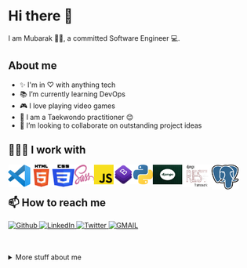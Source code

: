 # Hi there 👋 </h2>

<!--
**mubarak-bunza/mubarak-bunza** is a ✨ _special_ ✨ repository because its `README.md` (this file) appears on your GitHub profile.

Here are some ideas to get you started:

 ...

- 👯 I’m looking to collaborate on ...

- 💬 Ask me about ...
- 😄 Pronouns: ...
- ⚡ Fun fact: ...
-->

I am Mubarak 👨🏾‍, a committed Software Engineer 💻.

## About me

- ✨ I'm in ♡ with anything tech
- 📚 I’m currently learning DevOps
- 🎮 I love playing video games
- 🥋 I am a Taekwondo practitioner 😊
- 👯 I’m looking to collaborate on outstanding project ideas

## 👨🏾‍💻 I work with

<p>
<img align="left" title="Visual Studio Code" alt="Visual Studio Code" width="45px" height="45px" src="assets/vscode.png" />

<img align="left" title="HTML5" alt="HTML5" width="45px" height="45px" src="assets/html.png" />

<img align="left" title="CSS3" alt="CSS3" width="45px" height="45px" src="assets/css.png" />

<img align="left" title="SaSS" alt="SaSS" width="40px" height="40px" src="assets/sass.png" />

<img align="left" title="JavaScript" alt="JavaScript" width="40px" height="40px" src="assets/js.png" />

<img align="left" title="Bootstrap" alt="Bootstrap" width="40px" height="40px" src="assets/bootstrap.png" />

</p>

<img align="left" title="Python" alt="Python" width="40px" height="40px" src="assets/python.png" />

<img align="left" title="Django" alt="Django" width="60px" height="40px" src="assets/django.png" />

<img align="left" title="Django Rest Framework" alt="Django Rest Framework" width="60px" height="45px" src="assets/rest.png" /> 


<img align="left" title="PostgreSQL" alt="PostgreSQL" width="55px" height="50px" src="assets/postgres.png" /> 
</p>

<br />
<br />

## 📫 How to reach me

<p>
    <a href="https://github.com/mubarak-bunza" target="_blank">
        <img alt="Github" src="https://img.shields.io/badge/GitHub-%2312100E.svg?&style=for-the-badge&logo=Github&logoColor=white" />
    </a> 
    <a href="https://www.linkedin.com/in/mubarak-bunza" target="_blank">
        <img alt="LinkedIn" src="https://img.shields.io/badge/linkedin-%230077B5.svg?&style=for-the-badge&logo=linkedin&logoColor=white" />
    </a>
    <a href="https://twitter.com/Programmer_4013" target="_blank">
        <img alt="Twitter" src="https://img.shields.io/badge/Twitter-%230077B5.svg?&style=for-the-badge&logo=twitter&logoColor=white" />
    </a>
    <a href="mailto:mubarakabubakar227@gmail.com" target="_blank">
        <img alt="GMAIL" src="https://img.shields.io/badge/GMAIL-%230077B5.svg?&style=for-the-badge&logo=gmail&logoColor=white&color=red" />
    </a>
</p>

<br />
<br />

<details>
<summary>
    More stuff about me
</summary>
<br />

## Profile visitors

![visitors](https://visitor-badge.glitch.me/badge?page_id=mubarak-bunza.mubarak-bunza)

## Github Stats

[![Anurag's GitHub stats](https://github-readme-stats.vercel.app/api?username=mubarak-bunza&count_private=true&hide=issues,contribs&show_icons=true&theme=dark)](https://github.com/mubarak-bunza/github-readme-stats)

## Coding stats

<!--START_SECTION:waka-->
```text
HTML         4 hrs 11 mins   ████████████████▓░░░░░░░░   66.49 % 
CSS          49 mins         ███▒░░░░░░░░░░░░░░░░░░░░░   13.07 % 
SCSS         45 mins         ███░░░░░░░░░░░░░░░░░░░░░░   12.01 % 
JavaScript   30 mins         ██░░░░░░░░░░░░░░░░░░░░░░░   08.16 % 
```
<!--END_SECTION:waka-->

</details>
